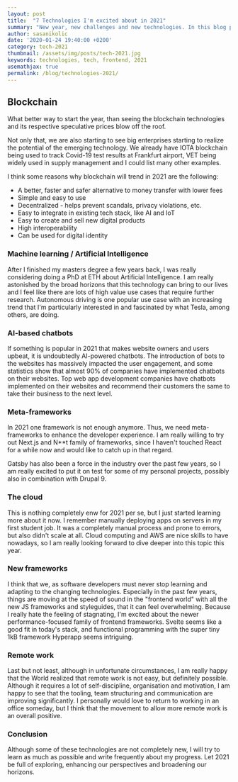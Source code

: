 ```yaml
---
layout: post
title:  "7 Technologies I'm excited about in 2021"
summary: "New year, new challenges and new technologies. In this blog post I want to discuss some of the technologies I'm excited about and will be investing my learning time in this year."
author: sasanikolic
date: '2020-01-24 19:40:00 +0200'
category: tech-2021
thumbnail: /assets/img/posts/tech-2021.jpg
keywords: technologies, tech, frontend, 2021
usemathjax: true
permalink: /blog/technologies-2021/
---
```


## Blockchain
What better way to start the year, than seeing the blockchain technologies and its respective speculative prices blow off the roof.

Not only that, we are also starting to see big enterprises starting to realize the potential of the emerging technology. We already have
IOTA blockchain being used to track Covid-19 test results at Frankfurt airport, VET being widely used in supply management and I could list many other examples.

I think some reasons why blockchain will trend in 2021 are the following:
- A better, faster and safer alternative to money transfer with lower fees
- Simple and easy to use
- Decentralized - helps prevent scandals, privacy violations, etc.
- Easy to integrate in existing tech stack, like AI and IoT
- Easy to create and sell new digital products
- High interoperability
- Can be used for digital identity

### Machine learning / Artificial Intelligence
After I finished my masters degree a few years back, I was really considering doing a PhD at ETH about Artificial Intelligence.
I am really astonished by the broad horizons that this technology can bring to our lives and I feel like there are lots of high value
use cases that require further research. Autonomous driving is one popular use case with an increasing trend that I'm particularly interested in and fascinated by what Tesla, among others, are doing.

### AI-based chatbots

If something is popular in 2021 that makes website owners and users upbeat, it is undoubtedly AI-powered chatbots. 
The introduction of bots to the websites has massively impacted the user engagement, and some statistics show that almost 90% of companies have implemented chatbots on their websites.
Top web app development companies have chatbots implemented on their websites and recommend their customers the same to take their business to the next level.

### Meta-frameworks
In 2021 one framework is not enough anymore. Thus, we need meta-frameworks to enhance the developer experience.
I am really willing to try out Next.js and N**t family of frameworks, since I haven't touched React for a while now and would like to catch up in that regard.

Gatsby has also been a force in the industry over the past few years, so I am really excited to put it on test for some of my personal projects, possibly also in combination with Drupal 9.

### The cloud
This is nothing completely enw for 2021 per se, but I just started learning more about it now. I remember manually deploying apps on servers in my first student job. 
It was a completely manual process and prone to errors, but also didn't scale at all. Cloud computing and AWS are nice skills to have nowadays, so I am really looking forward to dive deeper into this topic this year.

### New frameworks
I think that we, as software developers must never stop learning and adapting to the changing technologies. Especially in the past few years,
things are moving at the speed of sound in the "frontend world" with all the new JS frameworks and styleguides, that it can feel overwhelming.
Because I really hate the feeling of stagnating, I'm excited about the newer performance-focused family of frontend frameworks. Svelte seems like a good fit
in today's stack, and functional programming with the super tiny 1kB framework Hyperapp seems intriguing.

### Remote work
Last but not least, although in unfortunate circumstances, I am really happy that the World realized that remote work is not easy, but definitely possible.
Although it requires a lot of self-discipline, organisation and motivation, I am happy to see that the tooling, team structuring and communication are improving significantly.
I personally would love to return to working in an office someday, but I think that the movement to allow more remote work is an overall positive. 

### Conclusion
Although some of these technologies are not completely new, I will try to learn as much as possible and write frequently about my progress. Let 2021 be full of exploring, enhancing our perspectives and broadening our horizons.